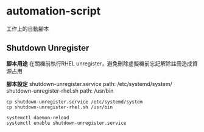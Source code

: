 # automation-script
工作上的自動腳本

## Shutdown Unregister
**腳本用途**
在關機前執行RHEL unregister，避免刪除虛擬機前忘記解除註冊造成資源占用

**腳本設定**
shutdown-unregister.service path: /etc/systemd/system/  
shutdown-unregister-rhel.sh path: /usr/bin  

```shell
cp shutdown-unregister.service /etc/systemd/system
cp shutdown-unregister-rhel.sh /usr/bin

systemctl daemon-reload
systemctl enable shutdown-unregister.service
```
